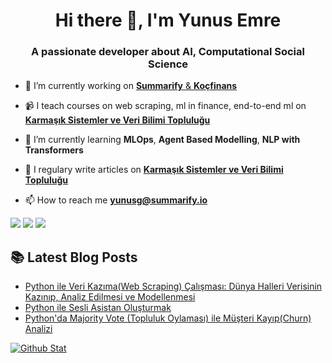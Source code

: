 <h1 align="center">Hi there 👋, I'm Yunus Emre</h1>
<h3 align="center">A passionate developer about AI, Computational Social Science</h3>

- 🔭 I’m currently working on [**Summarify** & **Koçfinans**](https://summarify.io/)

- 📹 I teach courses on web scraping, ml in finance, end-to-end ml on [**Karmaşık Sistemler ve Veri Bilimi Topluluğu**](http://youtube.com/c/kavetr)

- 🌱 I’m currently learning **MLOps**, **Agent Based Modelling**, **NLP with Transformers**

- 📝 I regulary write articles on [**Karmaşık Sistemler ve Veri Bilimi Topluluğu**](https://medium.com/kaveai)

- 📫 How to reach me **yunusg@summarify.io**

[![](https://img.shields.io/badge/linkedin-%230077B5.svg?&style=for-the-badge&logo=linkedin&logoColor=white)](https://www.linkedin.com/in/yemregundogmus/)
[![](https://img.shields.io/badge/twitter-%231DA1F2.svg?&style=for-the-badge&logo=twitter&logoColor=white)](https://www.twitter.com/yemregundogmus)
[![](https://img.shields.io/badge/instagram-%23E4405F.svg?&style=for-the-badge&logo=instagram&logoColor=white)](https://instagram.com/yemregundogmus)


##  📚 Latest Blog Posts
- [Python ile Veri Kazıma(Web Scraping) Çalışması: Dünya Halleri Verisinin Kazınıp, Analiz Edilmesi ve Modellenmesi](https://medium.com/kaveai/web-scraping-453e96a86195)
- [Python ile Sesli Asistan Oluşturmak](https://www.linkedin.com/pulse/pythonda-sesli-asistan-olu%C5%9Fturmak-yunus-emre-g%C3%BCndo%C4%9Fmu%C5%9F/?lipi=urn%3Ali%3Apage%3Ad_flagship3_profile_view_base_post_details%3Bva7QT4W5TrOX5uNSCqUyEw%3D%3D)
- [Python'da Majority Vote (Topluluk Oylaması) ile Müşteri Kayıp(Churn) Analizi](https://www.linkedin.com/pulse/pythonda-majority-vote-topluluk-oylamas%C4%B1-ile-m%C3%BC%C5%9Fteri-g%C3%BCndo%C4%9Fmu%C5%9F/?lipi=urn%3Ali%3Apage%3Ad_flagship3_profile_view_base_post_details%3Bva7QT4W5TrOX5uNSCqUyEw%3D%3D)

[![Github Stat](https://github-readme-stats.vercel.app/api?username=yemregundogmus&count_private=true&show_icons=true&theme=default)](https://github-readme-stats.vercel.app/api?username=mdurmuss)

